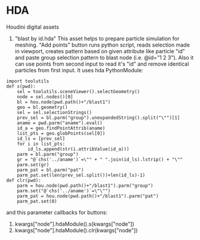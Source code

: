 # HDA
Houdini digital assets
1. "blast by id.hda" This asset helps to prepare particle simulation for meshing. "Add points" button runs python script, reads selection
made in viewport, creates pattern based on given attribute like particle "id" and paste group selection pattern to blast node (i.e. 
@id="1 2 3"). Also it can use points from second input to read it's "id" and remove identical particles from first input.
It uses hda PythonModule:
```
import toolutils
def s(pwd):
    sel = toolutils.sceneViewer().selectGeometry()
    node = sel.nodes()[0]
    bl = hou.node(pwd.path()+"/blast1")
    geo = bl.geometry()
    sel = sel.selectionStrings()
    prev_sel = bl.parm("group").unexpandedString().split("\"")[1]
    aname = pwd.parm("aname").eval()
    id_a = geo.findPointAttrib(aname)
    list_pts = geo.globPoints(sel[0])
    id_ls = [prev_sel]
    for i in list_pts:
        id_ls.append(str(i.attribValue(id_a)))
    parm = bl.parm("group")
    gr = "@`chs('../aname')`=\"" + " ".join(id_ls).lstrip() + "\""
    parm.set(gr)
    parm_pat = bl.parm("pat")
    parm_pat.set(len(prev_sel.split())+len(id_ls)-1)
def clr(pwd):
    parm = hou.node(pwd.path()+"/blast1").parm("group")
    parm.set("@`chs('../aname')`=\"\"")
    parm_pat = hou.node(pwd.path()+"/blast1").parm("pat")
    parm_pat.set(0)
```
and this parameter callbacks for buttons:
1) kwargs["node"].hdaModule().s(kwargs["node"])
2) kwargs["node"].hdaModule().clr(kwargs["node"])
